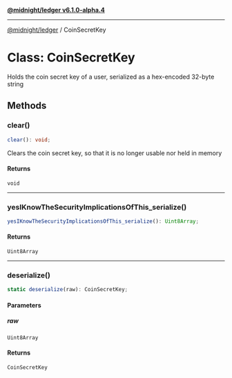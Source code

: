 [**@midnight/ledger v6.1.0-alpha.4**](../README.md)

***

[@midnight/ledger](../globals.md) / CoinSecretKey

# Class: CoinSecretKey

Holds the coin secret key of a user, serialized as a hex-encoded 32-byte string

## Methods

### clear()

```ts
clear(): void;
```

Clears the coin secret key, so that it is no longer usable nor held in memory

#### Returns

`void`

***

### yesIKnowTheSecurityImplicationsOfThis\_serialize()

```ts
yesIKnowTheSecurityImplicationsOfThis_serialize(): Uint8Array;
```

#### Returns

`Uint8Array`

***

### deserialize()

```ts
static deserialize(raw): CoinSecretKey;
```

#### Parameters

##### raw

`Uint8Array`

#### Returns

`CoinSecretKey`
